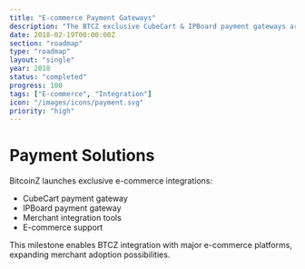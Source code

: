 ```yaml
---
title: "E-commerce Payment Gateways"
description: "The BTCZ exclusive CubeCart & IPBoard payment gateways are ready"
date: 2018-02-19T00:00:00Z
section: "roadmap"
type: "roadmap"
layout: "single"
year: 2018
status: "completed"
progress: 100
tags: ["E-commerce", "Integration"]
icon: "/images/icons/payment.svg"
priority: "high"
---
```


# Payment Solutions

BitcoinZ launches exclusive e-commerce integrations:
- CubeCart payment gateway
- IPBoard payment gateway
- Merchant integration tools
- E-commerce support

This milestone enables BTCZ integration with major e-commerce platforms, expanding merchant adoption possibilities.
